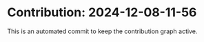 # Contribution: 2024-12-08-11-56
This is an automated commit to keep the contribution graph active.
